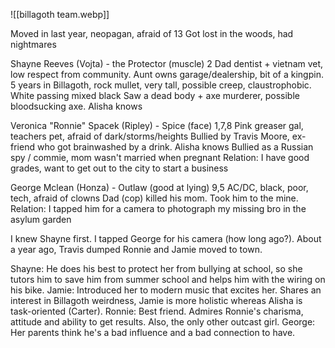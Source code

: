 ![[billagoth team.webp]]

Moved in last year, neopagan, afraid of 13
Got lost in the woods, had nightmares

Shayne Reeves (Vojta) - the Protector (muscle) 2
Dad dentist + vietnam vet, low respect from community. Aunt owns garage/dealership, bit of a kingpin.
5 years in Billagoth, rock mullet, very tall, possible creep, claustrophobic. White passing mixed black
Saw a dead body + axe murderer, possible bloodsucking axe. Alisha knows

Veronica "Ronnie" Spacek (Ripley) - Spice (face) 1,7,8
Pink greaser gal, teachers pet, afraid of dark/storms/heights
Bullied by Travis Moore, ex-friend who got brainwashed by a drink. Alisha knows
Bullied as a Russian spy / commie, mom wasn't married when pregnant
Relation: I have good grades, want to get out to the city to start a business

George Mclean (Honza) - Outlaw (good at lying) 9,5
AC/DC, black, poor, tech, afraid of clowns
Dad (cop) killed his mom. Took him to the mine.
Relation: I tapped him for a camera to photograph my missing bro in the asylum garden

I knew Shayne first. I tapped George for his camera (how long ago?). About a year ago, Travis dumped Ronnie and Jamie moved to town.

Shayne: He does his best to protect her from bullying at school, so she tutors him to save him from summer school and helps him with the wiring on his bike.
Jamie: Introduced her to modern music that excites her. Shares an interest in Billagoth weirdness, Jamie is more holistic whereas Alisha is task-oriented (Carter).
Ronnie: Best friend. Admires Ronnie's charisma, attitude and ability to get results. Also, the only other outcast girl.
George: Her parents think he's a bad influence and a bad connection to have.